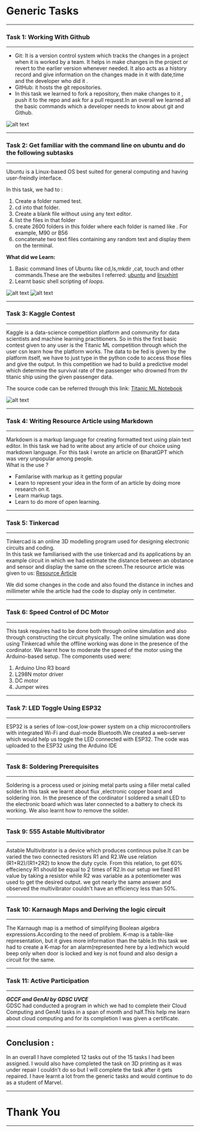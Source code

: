 # Generic Tasks
---

### **Task 1: Working With Github**
---

- Git: It is a version control system which tracks the changes in a project when it is worked by a team. It helps in make changes in the project or revert to the earlier version whenever needed. It also acts as a history record and give information on the changes made in it with date,time and the developer who did it .
- GitHub: it hosts the git repositories.  
- In this task we learned to fork a repository, then make changes to it , push it to the repo and ask for a pull request.In an overall we learned all the basic commands which a developer needs to know about git and Github. 

![alt text](image.jpg) 

---

### **Task 2: Get familiar with the command line on ubuntu and do the following subtasks**
---
Ubuntu is a Linux-based OS best suited for general computing and having user-freindly interface. 

In this task, we had to : 

1. Create a folder named test.
2. cd into that folder.
3. Create a blank file without using any text editor.
4. list the files in that folder
5. create 2600 folders in this folder where each folder is named like . For example, M90 or B56
6. concatenate two text files containing any random text and display them on the terminal. 

**What did we Learn:** 

1. Basic command lines of Ubuntu like cd,ls,mkdir ,cat, touch and other commands.These are the websites I referred:
[ubuntu](https://ubuntu.com/tutorials/command-line-for-beginners#1-overview) and [linuxhint](https://linuxhint.com/basic-25-ubuntu-commands/)
2. Learnt basic shell scripting of *loops*. 

![alt text](image.jpg)  ![alt text](image.jpg) 

---
### **Task 3: Kaggle Contest**
---

Kaggle is a data-science competition platform and community for data scientists and machine learning practitioners. 
So in this the first basic contest given to any user is the Titanic ML competition through which the user csn learn how the platform works. 
The data to be fed is given by the platform itself, we have to just type in the python code to access those files and give the output. In this competition we had to build a predictive model which determine the survival rate of the passenger who drowned from thr titanic ship using the given passenger data. 

The source code can be referred through this link: [Titanic ML Notebook](https://www.example.com) 

![alt text](image.jpg) 

---
### **Task 4: Writing Resource Article using Markdown**
---
Markdown is a markup language for creating formatted text using plain text editor. In this task we had to write about any article of our choice using markdown language. For this task I wrote an article on BharatGPT which was very unpopular among people.  
What is the use ? 
- Familarise with markup as it getting popular
- Learn to represent your idea in the form of an article by doing more research on it.
- Learn markup tags.
- Learn to do more of open learning.  


---
### **Task 5: Tinkercad**
--- 

Tinkercad is an online 3D modelling program  used for designing electronic circuits and coding.  
In this task we familiarised with the use tinkercad and its applications by an example circuit in which we had estimate the distance between an obstance and sensor and display the same on the screen.The resource article was given to us: [Resource Article](https://www.geeksforgeeks.org/distance-measurement-using-ultrasonic-sensor-and-arduino/)  

We did some changes in the code and also found the distance in inches and millimeter while the article had the code to display only in centimeter.


---
### **Task 6: Speed Control of DC Motor**
---
This task requires had to be done both through online simulation and also through constructing the circuit physically. The online simulation was done using Tinkercad while the offline working was done in the presence of the cordinator. We learnt how to moderate the speed of the motor using the Arduino-based setup. 
The components used were:
1. Arduino Uno R3 board
2. L298N motor driver
3. DC motor
4. Jumper wires


---
### **Task 7: LED Toggle Using ESP32**
---
ESP32 is a series of low-cost,low-power system on a chip microcontrollers with integrated Wi-Fi and dual-mode Bluetooth.We created a web-server which would help us toggle the LED connected with ESP32. The code was uploaded to the ESP32 using the Arduino IDE 

---
### **Task 8: Soldering Prerequisites**
---
Soldering is a process used or joining metal parts using a filler metal called solder.In this task we learnt about flux ,electronic copper board and soldering iron. In the presence of the cordinator I soldered a small LED to the electronic board which was later connected to a battery to check its working. We also learnt how to remove the solder.

---
### **Task 9: 555 Astable Multivibrator**
---
Astable Multivibrator is a device which produces continous pulse.It can be varied the two connected resistors R1 and R2.We use relation (R1+R2)/(R1+2R2) to know the duty cycle. From this relation, to get 60% effeciency R1 should be equal to 2 times of R2.In our setup we fixed R1 value by taking a resistor while R2 was variable as a potentiometer was used to get the desired output. we got nearly the same answer and observed the multivibrator couldn't have an efficiency less than 50%. 

---
### **Task 10: Karnaugh Maps and Deriving the logic circuit**
---
The Karnaugh map is a method of simplifying Boolean algebra expressions.According to the need of problem. K-map is a table-like representation, but it gives more information than the table.In this task we had to create a K-map for an alarm(represented here by a led)which would beep only when door is locked and key is not found and also design a circuit for the same.

---
### **Task 11: Active Participation**
---
***GCCF and GenAI by GDSC UVCE***   
GDSC had conducted a program in which we had to complete their Cloud Computing and GenAI tasks in a span of month and half.This help me learn about cloud computing and for its completion I was given a certificate. 

---

## Conclusion :  

In an overall I have completed 12 tasks out of the 15 tasks I had been assigned. I would also have completed the task on 3D printing as it was under repair I couldn't do so but I will complete the task after it gets repaired. I have learnt a lot from the generic tasks and would continue to do as a student of Marvel.

---
# Thank You 
---